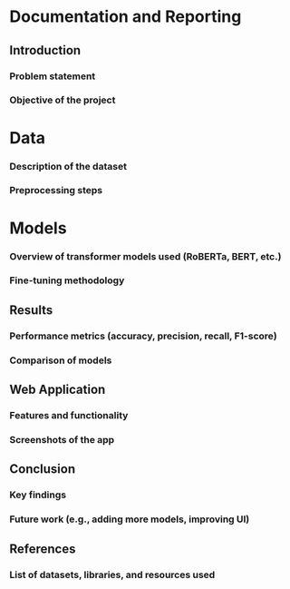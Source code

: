# Documentation and Reporting

## Introduction
### Problem statement
### Objective of the project
# Data
### Description of the dataset
### Preprocessing steps
# Models
### Overview of transformer models used (RoBERTa, BERT, etc.)
### Fine-tuning methodology
## Results
### Performance metrics (accuracy, precision, recall, F1-score)
### Comparison of models
## Web Application
### Features and functionality
### Screenshots of the app
## Conclusion
### Key findings
### Future work (e.g., adding more models, improving UI)
## References
### List of datasets, libraries, and resources used

